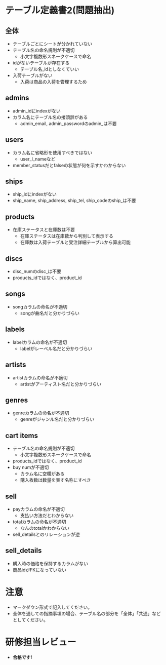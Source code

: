# テーブル定義書2(問題抽出)
## 全体
- テーブルごとにシートが分かれていない
- テーブル名の命名規則が不適切
    - 小文字複数形スネークケースで命名
- idがないテーブルが存在する
    - テーブル名_idとしなくていい
- 入荷テーブルがない
    - 入荷は商品の入荷を管理するため

## admins
- admin_idにindexがない
- カラム名にテーブル名の接頭辞がある
    - admin_email, admin_passwordのadmin_は不要

## users
- カラム名に省略形を使用すべきではない
    - user_l_nameなど
- member_statusだとfalseの状態が何を示すかわからない

## ships
- ship_idにindexがない
- ship_name, ship_address, ship_tel, ship_codeのship_は不要

## products
- 在庫ステータスと在庫数は不要
    - 在庫ステータスは在庫数から判別して表示する
    - 在庫数は入荷テーブルと受注詳細テーブルから算出可能

## discs
- disc_numのdisc_は不要
- products_idではなく、product_id

## songs
- songカラムの命名が不適切
    - songが曲名だと分かりづらい

## labels
- labelカラムの命名が不適切
    - labelがレーベル名だと分かりづらい

## artists
- artistカラムの命名が不適切
    - artistがアーティスト名だと分かりづらい

## genres
- genreカラムの命名が不適切
    - genreがジャンル名だと分かりづらい

## cart items
- テーブル名の命名規則が不適切
    - 小文字複数形スネークケースで命名
- products_idではなく、product_id
- buy numが不適切
    - カラム名に空欄がある
    - 購入枚数は数量を表す名称にすべき

## sell
- payカラムの命名が不適切
    - 支払い方法だとわからない
- totalカラムの命名が不適切
    - なんのtotalかわからない
- sell_detailsとのリレーションが逆

## sell_details
- 購入時の価格を保持するカラムがない
- 商品idがFKになっていない

# 注意
* マークダウン形式で記入してください。
* 全体を通しての指摘事項の場合、テーブル名の部分を「全体」「共通」などとしてください。

 
# 研修担当レビュー
- **合格です!**
